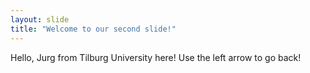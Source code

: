 ```yaml
---
layout: slide
title: "Welcome to our second slide!"
---
```

Hello, Jurg from Tilburg University here!
Use the left arrow to go back!
